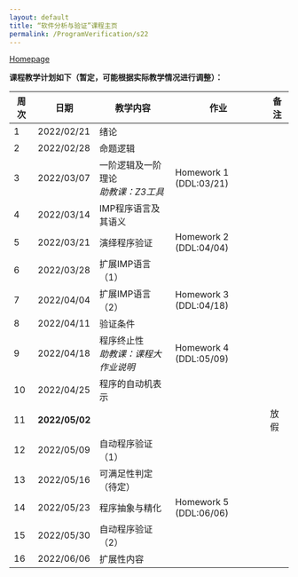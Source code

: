 ```yaml
---
layout: default
title: “软件分析与验证”课程主页
permalink: /ProgramVerification/s22
---
```


[Homepage](./index.html)



**课程教学计划如下（暂定，可能根据实际教学情况进行调整）：**



| 周次 | 日期       | 教学内容                                                                                                                    | 作业                   | 备注          |
| ---- | ---------- | --------------------------------------------------------------------------------------------------------------------------- | ---------------------- | ------------- |
| 1    | 2022/02/21 | 绪论                                          |                        |               |
| 2    | 2022/02/28 | 命题逻辑                                                                                         |  |                    |
| 3    | 2022/03/07 | 一阶逻辑及一阶理论<br />*助教课：Z3工具*                 | Homework 1 (DDL:03/21) |  |
| 4    | 2022/03/14 | IMP程序语言及其语义                                                 |  |  |
| 5    | 2022/03/21 | 演绎程序验证 | Homework 2 (DDL:04/04) |  |
| 6    | 2022/03/28 | 扩展IMP语言（1）               |  |               |
| 7    | 2022/04/04 | 扩展IMP语言（2） | Homework 3 (DDL:04/18) |  |
| 8    | 2022/04/11 | 验证条件      |        |               |
| 9    | 2022/04/18 | 程序终止性<br/>*助教课：课程大作业说明* | Homework 4 (DDL:05/09) |  |
| 10   | 2022/04/25 | 程序的自动机表示                                                   |  |  |
| 11   | <b>2022/05/02</b> |  |  | 放假 |
| 12   | 2022/05/09 | 自动程序验证（1） |                        |               |
| 13   | 2022/05/16 | 可满足性判定（待定） |                        |               |
| 14   | 2022/05/23 | 程序抽象与精化                                                                              | Homework 5 (DDL:06/06) |      |
| 15   | 2022/05/30 | 自动程序验证（2）                                                |   |               |
| 16   | 2022/06/06 | 扩展性内容 |                        |               |


